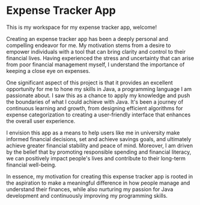 # Expense Tracker App
This is my workspace for my expense tracker app, welcome!

Creating an expense tracker app has been a deeply personal and compelling endeavor for me. My motivation stems from a desire to empower individuals with a tool that can bring clarity and control to their financial lives. Having experienced the stress and uncertainty that can arise from poor financial management myself, I understand the importance of keeping a close eye on expenses.

One significant aspect of this project is that it provides an excellent opportunity for me to hone my skills in Java, a programming language I am passionate about. I saw this as a chance to apply my knowledge and push the boundaries of what I could achieve with Java. It's been a journey of continuous learning and growth, from designing efficient algorithms for expense categorization to creating a user-friendly interface that enhances the overall user experience.

I envision this app as a means to help users like me in university make informed financial decisions, set and achieve savings goals, and ultimately achieve greater financial stability and peace of mind. Moreover, I am driven by the belief that by promoting responsible spending and financial literacy, we can positively impact people's lives and contribute to their long-term financial well-being.

In essence, my motivation for creating this expense tracker app is rooted in the aspiration to make a meaningful difference in how people manage and understand their finances, while also nurturing my passion for Java development and continuously improving my programming skills.






